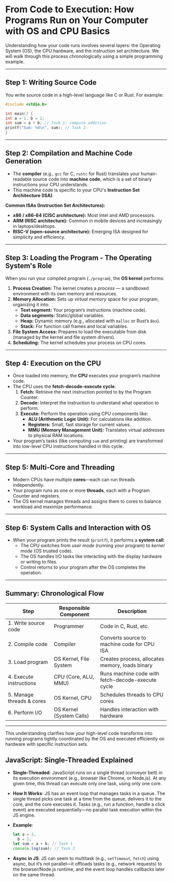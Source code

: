 # From Code to Execution: How Programs Run on Your Computer with OS and CPU Basics

Understanding how your code runs involves several layers: the Operating System (OS), the CPU hardware, and the instruction set architecture. We will walk through this process chronologically using a simple programming example.

---

## Step 1: Writing Source Code

You write source code in a high-level language like C or Rust. For example:

```c
#include <stdio.h>

int main() {
int a = 2, b = 2;
int sum = a + b; // Task 1: compute addition
printf("Sum: %d\n", sum); // Task 2:
}
```

---

## Step 2: Compilation and Machine Code Generation

- The **compiler** (e.g., `gcc` for C, `rustc` for Rust) translates your human-readable source code into **machine code**, which is a set of binary instructions your CPU understands.
- This machine code is specific to your CPU's **Instruction Set Architecture (ISA)**.

**Common ISAs (Instruction Set Architectures):**

- **x86 / x86-64 (CISC architecture):** Most Intel and AMD processors.
- **ARM (RISC architecture):** Common in mobile devices and increasingly in laptops/desktops.
- **RISC-V (open-source architecture):** Emerging ISA designed for simplicity and efficiency.

---

## Step 3: Loading the Program - The Operating System's Role

When you run your compiled program (`./program`), the **OS kernel** performs:

1. **Process Creation:** The kernel creates a _process_ — a sandboxed environment with its own memory and resources.
2. **Memory Allocation:** Sets up _virtual memory_ space for your program, organizing it into:
   - **Text segment:** Your program’s instructions (machine code).
   - **Data segments:** Static/global variables.
   - **Heap:** Dynamic memory (e.g., allocated with `malloc` or Rust’s `Box`).
   - **Stack:** For function call frames and local variables.
3. **File System Access:** Prepares to load the executable from disk (managed by the kernel and file system drivers).
4. **Scheduling:** The kernel schedules your process on CPU cores.

---

## Step 4: Execution on the CPU

- Once loaded into memory, the **CPU** executes your program’s machine code.
- The CPU uses the **fetch-decode-execute cycle**:
  1. **Fetch:** Retrieve the next instruction pointed to by the Program Counter.
  2. **Decode:** Interpret the instruction to understand what operation to perform.
  3. **Execute:** Perform the operation using CPU components like:
     - **ALU (Arithmetic Logic Unit):** For calculations like addition.
     - **Registers:** Small, fast storage for current values.
     - **MMU (Memory Management Unit):** Translates virtual addresses to physical RAM locations.
- Your program’s tasks (like computing `sum` and printing) are transformed into low-level CPU instructions handled in this cycle.

---

## Step 5: Multi-Core and Threading

- Modern CPUs have multiple **cores**—each can run threads independently.
- Your program runs as one or more **threads**, each with a Program Counter and registers.
- The OS kernel manages threads and assigns them to cores to balance workload and maximize performance.

---

## Step 6: System Calls and Interaction with OS

- When your program prints the result (`printf`), it performs a **system call**:
  - The CPU switches from _user mode_ (running your program) to _kernel mode_ (OS trusted code).
  - The OS handles I/O tasks like interacting with the display hardware or writing to files.
  - Control returns to your program after the OS completes the operation.

---

## Summary: Chronological Flow

| Step                      | Responsible Component    | Description                                       |
| ------------------------- | ------------------------ | ------------------------------------------------- |
| 1. Write source code      | Programmer               | Code in C, Rust, etc.                             |
| 2. Compile code           | Compiler                 | Converts source to machine code for CPU ISA       |
| 3. Load program           | OS Kernel, File System   | Creates process, allocates memory, loads binary   |
| 4. Execute instructions   | CPU (Core, ALU, MMU)     | Runs machine code with fetch-decode-execute cycle |
| 5. Manage threads & cores | OS Kernel, CPU           | Schedules threads to CPU cores                    |
| 6. Perform I/O            | OS Kernel (System Calls) | Handles interaction with hardware                 |

---

This understanding clarifies how your high-level code transforms into running programs tightly coordinated by the OS and executed efficiently on hardware with specific instruction sets.

## JavaScript: Single-Threaded Explained

- **Single-Threaded**: JavaScript runs on a single thread (conveyor belt) in its execution environment (e.g., browser like Chrome, or Node.js). At any given time, this thread can execute only one task, using only one core.
- **How It Works**: JS has an event loop that manages tasks in a queue. The single thread picks one task at a time from the queue, delivers it to the core, and the core executes it. Tasks (e.g., run a function, handle a click event) are executed sequentially—no parallel task execution within the JS engine.
- **Example**:

  ```javascript
  let a = 2,
    b = 2;
  let sum = a + b; // Task 1
  console.log(sum); // Task 2
  ```

- **Async in JS**: JS can seem to multitask (e.g., `setTimeout`, `fetch`) using async, but it’s not parallel—it offloads tasks (e.g., network requests) to the browser/Node.js runtime, and the event loop handles callbacks later on the same thread.
